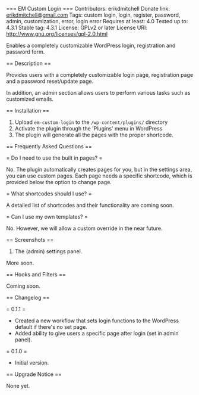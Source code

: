 === EM Custom Login ===
Contributors: erikdmitchell
Donate link: erikdmitchell@gmail.com
Tags: custom login, login, register, password, admin, customization, error, login error
Requires at least: 4.0
Tested up to: 4.3.1
Stable tag: 4.3.1
License: GPLv2 or later
License URI: http://www.gnu.org/licenses/gpl-2.0.html

Enables a completely customizable WordPress login, registration and password form.

== Description ==

Provides users with a completely customizable login page, registration page and a password reset/update page. 

In addition, an admin section allows users to perform various tasks such as customized emails.

== Installation ==

1. Upload `em-custom-login` to the `/wp-content/plugins/` directory
2. Activate the plugin through the 'Plugins' menu in WordPress
3. The plugin will generate all the pages with the proper shortcode.

== Frequently Asked Questions ==

= Do I need to use the built in pages?  =

No. The plugin automatically creates pages for you, but in the settings area, you can use custom pages. 
Each page needs a specific shortcode, which is provided below the option to change page.

= What shortcodes should I use? =

A detailed list of shortcodes and their functionality are coming soon.

= Can I use my own templates? =

No. However, we will allow a custom override in the near future.

== Screenshots ==

1. The (admin) settings panel.

More soon.

== Hooks and Filters ==

Coming soon.

== Changelog ==

= 0.1.1 =

* Created a new workflow that sets login functions to the WordPress default if there's no set page.
* Added ability to give users a specific page after login (set in admin panel).

= 0.1.0 =

* Initial version.

== Upgrade Notice ==

None yet.